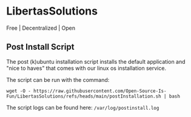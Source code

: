 # LibertasSolutions
Free | Decentralized | Open


## Post Install Script
The post (k)ubuntu installation script installs the default application and "nice to haves" that comes with our linux os installation service.

The script can be run with the command:
```shell
wget -O - https://raw.githubusercontent.com/Open-Source-Is-Fun/LibertasSolutions/refs/heads/main/postInstallation.sh | bash
```
The script logs can be found here: `/var/log/postinstall.log`
